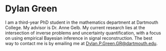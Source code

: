 # Dylan Green

I am a third-year PhD student in the mathematics department at Dartmouth College. My advisor is Dr. Anne Gelb.
My current research lies at the intersection of inverse problems and uncertainty quantification, with a focus on using empirical Bayesian inference in signal reconstruction.
The best way to contact me is by emailing me at Dylan.P.Green.GR@dartmouth.edu.
